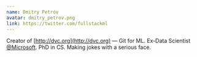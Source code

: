 ```yaml
---
name: Dmitry Petrov
avatar: dmitry_petrov.png
link: https://twitter.com/fullstackml
---
```


Creator of [http://dvc.org](http://dvc.org) — Git for ML. Ex-Data Scientist
[@Microsoft](http://twitter.com/Microsoft). PhD in CS. Making jokes with a
serious face.
